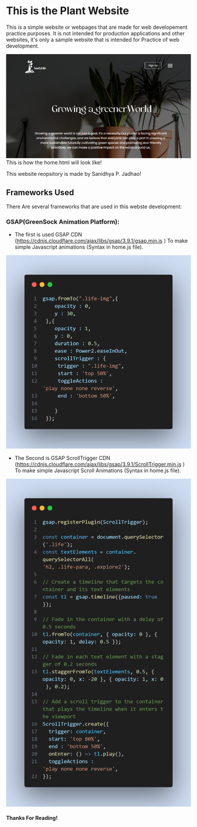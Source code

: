 # This is the Plant Website

This is a simple website or webpages that are made for web developement practice purposes. It is not intended for production applications and other websites, it's only a sample website that is intended for Practice of web development.

![It's how the home.html will look like.](Images/screenshot.png)
This is how the home.html will look like!

This website reopsitory is made by Sanidhya P. Jadhao!

## Frameworks Used

There Are several frameworks that are used in this webste development:

### GSAP(GreenSock Animation Platform):
- The first is used GSAP CDN (https://cdnjs.cloudflare.com/ajax/libs/gsap/3.9.1/gsap.min.js ) To make simple Javascript animations (Syntax in home.js file).


![Code snapshot of GSAP](SnapShots/GSAP%20Syntax.png)

- The Second is GSAP ScrollTrigger CDN (https://cdnjs.cloudflare.com/ajax/libs/gsap/3.9.1/ScrollTrigger.min.js ) To make simple Javascript Scroll Animations (Syntax in home.js file).


![Code snapshot of GSAP ScrollTrigger](SnapShots/GSAP%20ScrollTrigger%20Syntax.png)


#### Thanks For Reading!
